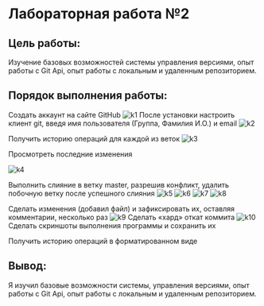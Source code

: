 # Лабораторная работа №2
## Цель работы:
Изучение базовых возможностей системы
управления версиями, опыт работы с Git Api, опыт работы с локальным и
удаленным репозиторием. 
## Порядок выполнения работы:
Создать аккаунт на сайте GitHub
![k1](https://github.com/ReshetnikovDmitrii4918/LR6/blob/otchet/Kartinki/Kartinka1.jpg)
После установки настроить клиент git, введя имя пользователя (Группа, Фамилия И.О.) и email
![k2](https://github.com/ReshetnikovDmitrii4918/LR6/blob/otchet/Kartinki/Kartinka2.jpg)

Получить историю операций для каждой из веток
![k3](https://github.com/ReshetnikovDmitrii4918/LR6/blob/otchet/Kartinki/Kartinka3_7.jpg)

Просмотреть последние изменения

![k4](https://github.com/ReshetnikovDmitrii4918/LR6/blob/otchet/Kartinki/Kartinka4_8.jpg)

Выполнить слияние в ветку master, разрешив конфликт, удалить побочную ветку после успешного слияния
![k5](https://github.com/ReshetnikovDmitrii4918/LR6/blob/otchet/Kartinki/Kartinka5_9.jpg)
![k6](https://github.com/ReshetnikovDmitrii4918/LR6/blob/otchet/Kartinki/Kartinka6_9.jpg)
![k7](https://github.com/ReshetnikovDmitrii4918/LR6/blob/otchet/Kartinki/Kartinka7_9.jpg)
![k8](https://github.com/ReshetnikovDmitrii4918/LR6/blob/otchet/Kartinki/Kartinka8_9.jpg)

Сделать изменения (добавил файл) и зафиксировать их, оставляя комментарии, несколько раз 
![k9](https://github.com/ReshetnikovDmitrii4918/LR6/blob/otchet/Kartinki/Kartinka9_11.jpg)
Сделать «хард» откат коммита
![k10](https://github.com/ReshetnikovDmitrii4918/LR6/blob/otchet/Kartinki/Kartinka10_12.jpg)
Сделать скриншоты выполнения программы и сохранить их

Получить историю операций в форматированном виде

## Вывод:
Я изучил базовые возможности системы, управления версиями, опыт работы с Git Api, опыт работы с локальным и
удаленным репозиторием.
